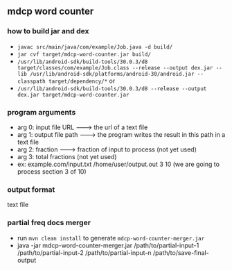 ## mdcp word counter

### how to build jar and dex
- `javac src/main/java/com/example/Job.java -d build/`
- `jar cvf target/mdcp-word-counter.jar build/`
- `/usr/lib/android-sdk/build-tools/30.0.3/d8 target/classes/com/example/Job.class --release --output dex.jar --lib /usr/lib/android-sdk/platforms/android-30/android.jar --classpath target/dependency/*`
or  
- `/usr/lib/android-sdk/build-tools/30.0.3/d8 --release --output dex.jar target/mdcp-word-counter.jar`

### program arguments
- arg 0: input file URL ---> the url of a text file
- arg 1: output file path ---> the program writes the result in this path in a text file
- arg 2: fraction ---> fraction of input to process (not yet used)
- arg 3: total fractions (not yet used)
- ex: example.com/input.txt /home/user/output.out 3 10 (we are going to process section 3 of 10)

### output format
text file

### partial freq docs merger
- run `mvn clean install` to generate `mdcp-word-counter-merger.jar`
- java -jar mdcp-word-counter-merger.jar /path/to/partial-input-1 /path/to/partial-input-2 /path/to/partial-input-n /path/to/save-final-output

